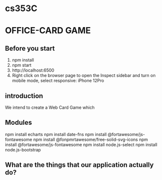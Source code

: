 # cs353C
# OFFICE-CARD GAME

## Before you start
1. npm install
2. npm start
3. http://localhost:6500
4. Right click on the browser page to open the Inspect sidebar and turn on mobile mode, select responsive: iPhone 12Pro

## introduction
We intend to create a Web Card Game which 


## Modules
npm install echarts
npm install date-fns
npm install @fortawesome/js-fontawesome
npm install @fonpmrtawesome/free-solid-svg-icons
npm install @fortawesome/js-fontawesome
npm install node.js-select
npm install node.js-bootstrap

## What are the things that our application actually do?

